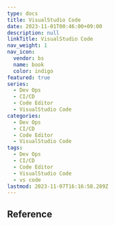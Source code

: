```yaml
---
type: docs
title: VisualStudio Code
date: 2023-11-01T00:46:00+09:00
description: null
linkTitle: VisualStudio Code
nav_weight: 1
nav_icon:
  vendor: bs
  name: book
  color: indigo
featured: true
series:
  - Dev Ops
  - CI/CD
  - Code Editor
  - VisualStudio Code
categories:
  - Dev Ops
  - CI/CD
  - Code Editor
  - VisualStudio Code
tags:
  - Dev Ops
  - CI/CD
  - Code Editor
  - VisualStudio Code
  - vs code
lastmod: 2023-11-07T16:16:58.289Z
---
```


## Reference
